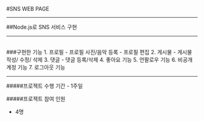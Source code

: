 #SNS WEB PAGE</h2>
<hr>
##Node.js로 SNS 서비스 구현

<hr>
<br>
###구현한 기능
1. 프로필
- 프로필 사진/음악 등록
- 프로필 편집 
2. 게시물
- 게시물 작성/ 수정/ 삭제
3. 댓글
- 댓글 등록/삭제
4. 좋아요 기능
5. 언팔로우 기능
6. 비공개 계정 기능
7. 로그아웃 기능

<hr>
#####프로젝트 수행 기간
- 1주일

#####프로젝트 참여 인원
- 4명 


